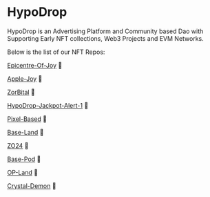 # HypoDrop
HypoDrop is an Advertising Platform and Community based Dao with Supporting Early NFT collections, Web3 Projects and EVM Networks.

Below is the list of our NFT Repos:

[Epicentre-Of-Joy](https://github.com/HypoDropCom/Epicentre-Of-Joy) 🔗

[Apple-Joy](https://github.com/HypoDropCom/Apple-Joy) 🔗
 
[ZorBital](https://github.com/HypoDropCom/ZorBital) 🔗

[HypoDrop-Jackpot-Alert-1](https://github.com/HypoDropCom/HypoDrop-Jackpot-Alert-1) 🔗

[Pixel-Based](https://github.com/HypoDropCom/Pixel-Based) 🔗

[Base-Land](https://github.com/HypoDropCom/Base-Land) 🔗

[ZO24](https://github.com/HypoDropCom/ZO24) 🔗

[Base-Pod](https://github.com/HypoDropCom/Base-Pod) 🔗

[OP-Land](https://github.com/HypoDropCom/OP-Land) 🔗

[Crystal-Demon](https://github.com/HypoDropCom/Crystal-Demon) 🔗
